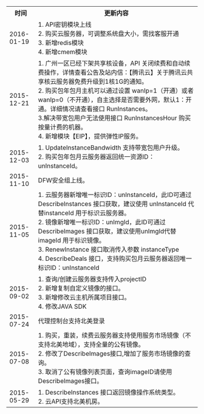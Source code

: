 <table><tbody>
<th width=15%>时间</th>
<th>更新内容</th>
<tr>
<td> 2016-01-19 </td>
<td> 
1. API密钥模块上线 <br>
2. 购买云服务器，可调整系统盘大小，需找客服开通<br>
3. 新增redis模块<br>
4. 新增cmem模块<br>
<tr>
<td> 2015-12-21 </td>
<td> 
1. 广州一区已经下架共享核设备，API 关闭续费和自动续费操作，详情查看公告及站内信：【腾讯云】关于腾讯云共享核云服务器免费升级到1核1G的通知。<br>
2. 购买包年包月主机可以通过设置 wanIp=1（开通）或者 wanIp=0（不开通），自主选择是否需要外网，默认1：开通。详细情况请查看接口 RunInstances。<br>
3.解决带宽包用户无法使用接口 RunInstancesHour 购买按量计费的机器。<br>
4. 新增模块【EIP】，提供弹性IP服务。
</td>
</tr>
<tr>
<td> 2015-12-03 </td>
<td> 1. UpdateInstanceBandwidth 支持带宽包用户升级。<br>2. 购买包年包月云服务器返回统一资源ID：unInstanceId。  </td>
</tr>
<tr>
<td> 2015-11-10 
<td> DFW安全组上线。
</tr>
<tr>
<td> 2015-11-05 </td>
<td>  1. 云服务器新增唯一标识ID：unInstanceId，此ID可通过 DescribeInstances 接口获取，建议使用 unInstanceId 代替instanceId 用于标识云服务器。<br>2. 镜像新增唯一标识ID：unImgId，此ID可通过 DescribeImages 接口获取，建议使用unImgId代替imageId 用于标识镜像。<br>3. RenewInstance 接口取消传入参数 instanceType <br>4. DescribeDeals 接口，支持购买包月云服务器返回唯一标识ID：unInstanceId</td>
</tr>
<tr>
<td> 2015-09-02 </td>
<td> 1. 查询/创建云服务器支持传入projectID<br>2. 新增复制自定义镜像的接口。<br>3. 新增修改云主机所属项目接口。<br>4. 修改JAVA SDK</td>
</tr>
<tr>
<td> 2015-07-24 </td>
<td> 代理控制台支持北美登录</td>
</tr>
<tr>
<td> 2015-07-08</td>
<td> 1. 购买，重装，续费云服务器支持使用服务市场镜像（不支持北美地域），支持全量的公有镜像。<br>2. 修改了DescribeImages接口,增加了服务市场镜像的查询。<br>3. 取消了公有镜像列表页面，查询imageID请使用DescribeImages接口。</td>
</tr>
<tr>
<td> 2015-05-29</td>
<td> 1. DescribeInstances 接口返回镜像操作系统类型。<br>2. 云API支持北美机房。</td>
</tr>
</tbody></table>
